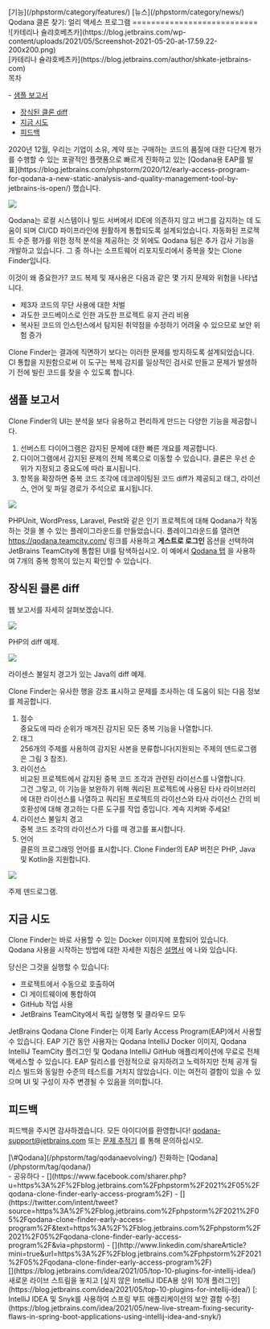 <div class="content">[기능](/phpstorm/category/features/) [뉴스](/phpstorm/category/news/) Qodana 클론 찾기: 얼리 액세스 프로그램 
===========================

<div class="post-info">![카테리나 슐랴호베츠카](https://blog.jetbrains.com/wp-content/uploads/2021/05/Screenshot-2021-05-20-at-17.59.22-200x200.png)<div class="post-info__text"> [카테리나 슐랴호베츠카](https://blog.jetbrains.com/author/shkate-jetbrains-com) <time class="publish-date" data-day="19" data-month="05" data-year="2021" datetime="2021-05-19"></time></div></div><div class="ez-toc-v2_0_17 counter-hierarchy ez-toc-transparent" id="ez-toc-container"><div class="ez-toc-title-container"> 목차

 <span class="ez-toc-title-toggle"><a class="ez-toc-pull-right ez-toc-btn ez-toc-btn-xs ez-toc-btn-default ez-toc-toggle" style="display: none;"></a></span> </div><nav>- [샘플 보고서](#A_sample_report "샘플 보고서")
- [장식된 클론 diff](#A_decorated_clone_diff "장식된 클론 diff")
- [지금 시도](#Try_it_now "지금 시도")
- [피드백](#Feedback "피드백")

</nav></div> 2020년 12월, 우리는 기업이 소유, 계약 또는 구매하는 코드의 품질에 대한 다단계 평가를 수행할 수 있는 포괄적인 플랫폼으로 빠르게 진화하고 있는 [Qodana용 EAP를 발표](https://blog.jetbrains.com/phpstorm/2020/12/early-access-program-for-qodana-a-new-static-analysis-and-quality-management-tool-by-jetbrains-is-open/) 했습니다.

![](https://blog.jetbrains.com/wp-content/uploads/2021/05/blog_3d.png)

 Qodana는 로컬 시스템이나 빌드 서버에서 IDE에 의존하지 않고 버그를 감지하는 데 도움이 되며 CI/CD 파이프라인에 원활하게 통합되도록 설계되었습니다. 자동화된 프로젝트 수준 평가를 위한 정적 분석을 제공하는 것 외에도 Qodana 팀은 추가 감사 기능을 개발하고 있습니다. 그 중 하나는 소프트웨어 리포지토리에서 중복을 찾는 Clone Finder입니다.

<span id="more-143055"></span>

 이것이 왜 중요한가? <span style="font-weight: 400;">코드 복제 및 재사용은</span> 다음과 같은 몇 가지 문제와 위험을 나타냅니다.

- 제3자 코드의 무단 사용에 대한 처벌
- 과도한 코드베이스로 인한 과도한 프로젝트 유지 관리 비용
- 복사된 코드의 인스턴스에서 탐지된 취약점을 수정하기 어려울 수 있으므로 보안 위험 증가

 Clone Finder는 결과에 직면하기 보다는 이러한 문제를 방지하도록 설계되었습니다. CI 통합을 지원함으로써 이 도구는 복제 감지를 일상적인 검사로 만들고 문제가 발생하기 전에 빌린 코드를 찾을 수 있도록 합니다.

<span class="ez-toc-section" id="A_sample_report"></span> 샘플 보고서<span class="ez-toc-section-end"></span>
--------------------------------------------------------------------------------------------------------

 Clone Finder의 UI는 분석을 보다 유용하고 편리하게 만드는 다양한 기능을 제공합니다.

1. 선버스트 다이어그램은 감지된 문제에 대한 빠른 개요를 제공합니다.
2. 다이어그램에서 감지된 문제의 전체 목록으로 이동할 수 있습니다. 클론은 우선 순위가 지정되고 중요도에 따라 표시됩니다.
3. 항목을 확장하면 중복 코드 조각에 데코레이팅된 코드 diff가 제공되고 태그, 라이선스, 언어 및 파일 경로가 주석으로 표시됩니다.

 [![](https://resources.jetbrains.com/storage/products/blog/wp-content/uploads/clone_finder_1600.gif)](https://resources.jetbrains.com/storage/products/blog/wp-content/uploads/clone_finder_1600.gif)

 PHPUnit, WordPress, Laravel, Pest와 같은 인기 프로젝트에 대해 Qodana가 작동하는 것을 볼 수 있는 플레이그라운드를 만들었습니다. 플레이그라운드를 열려면 <https://qodana.teamcity.com/> 링크를 사용하고 **게스트로 로그인** 옵션을 선택하여 JetBrains TeamCity에 통합된 UI를 탐색하십시오. 이 예에서 [Qodana 탭](https://qodana.teamcity.com/buildConfiguration/Hosted_Root_Php_PHPUnitVsPest/29706?buildTab=Qodana&locationFilters=NoXSA&genericFilters=N4XyA&orderedLevels=NoIgLg9hA2IDQgM4FMBuyBOBLMBPeIAxgIZjIDmEG%2BCeADsiALpA) 을 사용하여 7개의 중복 항목이 있는지 확인할 수 있습니다.

<span class="ez-toc-section" id="A_decorated_clone_diff"></span> 장식된 클론 diff<span class="ez-toc-section-end"></span>
--------------------------------------------------------------------------------------------------------------------

 웹 보고서를 자세히 살펴보겠습니다.

![](https://blog.jetbrains.com/wp-content/uploads/2021/05/php_clone-2.png)

 PHP의 diff 예제.

![](https://blog.jetbrains.com/wp-content/uploads/2021/05/java_clones-1.png)

 라이센스 불일치 경고가 있는 Java의 diff 예제.

 <span style="font-size: inherit;">Clone Finder는 유사한 행을 강조 표시하고 문제를 조사하는 데 도움이 되는 다음 정보를 제공합니다.</span>

1. 점수  
     중요도에 따라 순위가 매겨진 감지된 모든 중복 기능을 나열합니다.
2. 태그  
     256개의 주제를 사용하여 감지된 사본을 분류합니다(지원되는 주제의 덴드로그램은 그림 3 참조).
3. 라이선스  
     비교된 프로젝트에서 감지된 중복 코드 조각과 관련된 라이선스를 나열합니다.  
     그건 그렇고, 이 기능을 보완하기 위해 쿼리된 프로젝트에 사용된 타사 라이브러리에 대한 라이선스를 나열하고 쿼리된 프로젝트의 라이선스와 타사 라이선스 간의 비호환성에 대해 경고하는 다른 도구를 작업 중입니다. 계속 지켜봐 주세요!
4. 라이선스 불일치 경고  
     중복 코드 조각의 라이선스가 다를 때 경고를 표시합니다.
5. 언어  
     클론의 프로그래밍 언어를 표시합니다. Clone Finder의 EAP 버전은 PHP, Java 및 Kotlin을 지원합니다.

![](https://blog.jetbrains.com/wp-content/uploads/2021/05/tree_graph-1.png)

 주제 덴드로그램.

<span class="ez-toc-section" id="Try_it_now"></span> 지금 시도<span class="ez-toc-section-end"></span>
--------------------------------------------------------------------------------------------------

 Clone Finder는 바로 사용할 수 있는 Docker 이미지에 포함되어 있습니다.  
 Qodana 사용을 시작하는 방법에 대한 자세한 지침은 [설명서](https://www.jetbrains.com/help/qodana/) 에 나와 있습니다.

 당신은 그것을 실행할 수 있습니다:

- 프로젝트에서 수동으로 호출하여
- CI 게이트웨이에 통합하여
- GitHub 작업 사용
- JetBrains TeamCity에서 독립 실행형 및 클라우드 모두

 JetBrains Qodana Clone Finder는 이제 Early Access Program(EAP)에서 사용할 수 있습니다. EAP 기간 동안 사용자는 Qodana IntelliJ Docker 이미지, Qodana IntelliJ TeamCity 플러그인 및 Qodana IntelliJ GitHub 애플리케이션에 무료로 전체 액세스할 수 있습니다. EAP 릴리스를 안정적으로 유지하려고 노력하지만 전체 공개 릴리스 빌드와 동일한 수준의 테스트를 거치지 않았습니다. 이는 여전히 결함이 있을 수 있으며 UI 및 구성이 자주 변경될 수 있음을 의미합니다.

<span class="ez-toc-section" id="Feedback"></span> 피드백<span class="ez-toc-section-end"></span>
----------------------------------------------------------------------------------------------

 피드백을 주시면 감사하겠습니다. 모든 아이디어를 환영합니다! <qodana-support@jetbrains.com> 또는 [문제 추적기](https://youtrack.jetbrains.com/issues/QD) 를 통해 문의하십시오.

<div class="content__row"><div class="tag-list"> [\#Qodana](/phpstorm/tag/qodanaevolving/) 진화하는 [Qodana](/phpstorm/tag/qodana/)</div>- <span>공유하다</span>
- [](https://www.facebook.com/sharer.php?u=https%3A%2F%2Fblog.jetbrains.com%2Fphpstorm%2F2021%2F05%2Fqodana-clone-finder-early-access-program%2F)
- [](https://twitter.com/intent/tweet?source=https%3A%2F%2Fblog.jetbrains.com%2Fphpstorm%2F2021%2F05%2Fqodana-clone-finder-early-access-program%2F&text=https%3A%2F%2Fblog.jetbrains.com%2Fphpstorm%2F2021%2F05%2Fqodana-clone-finder-early-access-program%2F&via=phpstorm)
- [](http://www.linkedin.com/shareArticle?mini=true&url=https%3A%2F%2Fblog.jetbrains.com%2Fphpstorm%2F2021%2F05%2Fqodana-clone-finder-early-access-program%2F)

</div><div class="content__pagination"> [](https://blog.jetbrains.com/idea/2021/05/top-10-plugins-for-intellij-idea/) 새로운 라이브 스트림을 놓치고 [싶지 않은 IntelliJ IDEA용 상위 10개 플러그인](https://blog.jetbrains.com/idea/2021/05/top-10-plugins-for-intellij-idea/) [: IntelliJ IDEA 및 Snyk를 사용하여 스프링 부트 애플리케이션의 보안 결함 수정](https://blog.jetbrains.com/idea/2021/05/new-live-stream-fixing-security-flaws-in-spring-boot-applications-using-intellij-idea-and-snyk/)</div></div><div class="container comments-container"><div class="content"><div id="remark42"></div></div></div>
